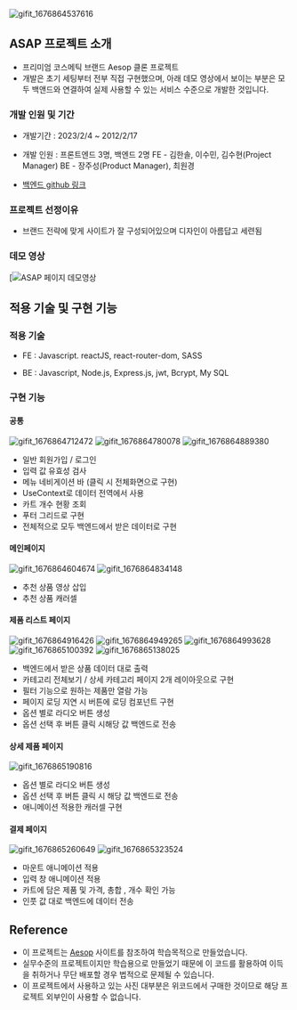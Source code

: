 ![gifit_1676864537616](https://user-images.githubusercontent.com/118322531/220034380-35c7a79a-532b-4e23-838f-0d306f1a2ad6.gif)


## ASAP 프로젝트 소개

- 프리미엄 코스메틱 브랜드 Aesop 클론 프로젝트
- 개발은 초기 세팅부터 전부 직접 구현했으며, 아래 데모 영상에서 보이는 부분은 모두 백앤드와 연결하여 실제 사용할 수 있는 서비스 수준으로 개발한 것입니다.


### 개발 인원 및 기간

- 개발기간 : 2023/2/4 ~ 2012/2/17
- 개발 인원 : 프론트엔드 3명, 백엔드 2명
  FE - 김한솔, 이수민, 김수현(Project Manager)
  BE - 장주성(Product Manager), 최원경

- [백엔드 github 링크](https://github.com/wecode-bootcamp-korea/42-1st-ASAP-backend.git)

### 프로젝트 선정이유

- 브랜드 전략에 맞게 사이트가 잘 구성되어있으며 디자인이 아름답고 세련됨

### 데모 영상

[![ASAP 페이지 데모영상](https://youtu.be/oADqkrk6GPM)


## 적용 기술 및 구현 기능

### 적용 기술

- FE : Javascript. reactJS, react-router-dom, SASS

- BE : Javascript, Node.js, Express.js, jwt, Bcrypt, My SQL

### 구현 기능

#### 공통
![gifit_1676864712472](https://user-images.githubusercontent.com/118322531/220034503-0c0428bf-086c-4903-83c3-3e10ba4d27e0.gif)
![gifit_1676864780078](https://user-images.githubusercontent.com/118322531/220034507-9f61d432-85fe-489a-bef2-ec2bb653d277.gif)
![gifit_1676864889380](https://user-images.githubusercontent.com/118322531/220034508-eb47420e-675a-4200-be1e-e0262926e646.gif)

- 일반 회원가입 / 로그인
- 입력 값 유효성 검사
- 메뉴 네비게이션 바 (클릭 시 전체화면으로 구현)
- UseContext로 데이터 전역에서 사용
- 카트 개수 현황 조회
- 푸터 그리드로 구현
- 전체적으로 모두 백엔드에서 받은 데이터로 구현
  

#### 메인페이지

![gifit_1676864604674](https://user-images.githubusercontent.com/118322531/220034542-24cf3f1a-4972-418e-870b-7164b1070254.gif)
![gifit_1676864834148](https://user-images.githubusercontent.com/118322531/220034545-078ad687-1b94-4cb2-abb6-19ac9a2c92a9.gif)

- 추천 상품 영상 삽입
- 추천 상품 캐러셀

#### 제품 리스트 페이지
![gifit_1676864916426](https://user-images.githubusercontent.com/118322531/220034591-f44481d7-3f95-4c4f-b16a-7b4a7abd397b.gif)
![gifit_1676864949265](https://user-images.githubusercontent.com/118322531/220034595-6c853853-cdcc-447c-b714-bd218a7fd240.gif)
![gifit_1676864993628](https://user-images.githubusercontent.com/118322531/220034597-589ce902-963e-4a78-99ce-2c65ba26f64c.gif)
![gifit_1676865100392](https://user-images.githubusercontent.com/118322531/220034598-102c1be0-d91d-4cf0-86c9-5bd9de1bb061.gif)
![gifit_1676865138025](https://user-images.githubusercontent.com/118322531/220034601-6dc07a0f-01eb-41e5-9ae8-001496381435.gif)

- 백엔드에서 받은 상품 데이터 대로 출력
- 카테고리 전체보기 / 상세 카테고리 페이지 2개 레이아웃으로 구현
- 필터 기능으로 원하는 제품만 열람 가능
- 페이지 로딩 지연 시 버튼에 로딩 컴포넌트 구현
- 옵션 별로 라디오 버튼 생성
- 옵션 선택 후 버튼 클릭 시해당 값 백엔드로 전송

#### 상세 제품 페이지
![gifit_1676865190816](https://user-images.githubusercontent.com/118322531/220034630-ad54bf99-680a-4412-a9fe-7867a4c96094.gif)

- 옵션 별로 라디오 버튼 생성
- 옵션 선택 후 버튼 클릭 시 해당 값 백엔드로 전송
- 애니메이션 적용한 캐러셀 구현

#### 결제 페이지
![gifit_1676865260649](https://user-images.githubusercontent.com/118322531/220034693-5b9b79a5-6833-45cd-a19d-8d0f37f831cd.gif)
![gifit_1676865323524](https://user-images.githubusercontent.com/118322531/220034719-acd8119d-e244-4d47-8b49-5ac303ca1bef.gif)

- 마운트 애니메이션 적용
- 입력 창 애니메이션 적용
- 카트에 담은 제품 및 가격, 총합 , 개수 확인 가능
- 인풋 값 대로 백엔드에 데이터 전송

## Reference

- 이 프로젝트는 [Aesop](https://www.aesop.com/kr/) 사이트를 참조하여 학습목적으로 만들었습니다.
- 실무수준의 프로젝트이지만 학습용으로 만들었기 때문에 이 코드를 활용하여 이득을 취하거나 무단 배포할 경우 법적으로 문제될 수 있습니다.
- 이 프로젝트에서 사용하고 있는 사진 대부분은 위코드에서 구매한 것이므로 해당 프로젝트 외부인이 사용할 수 없습니다.
